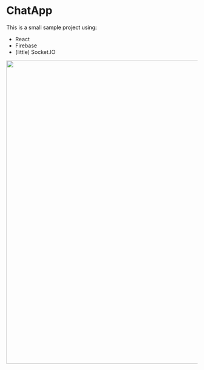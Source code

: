 # ChatApp
This is a small sample project using:
- React
- Firebase
- (little) Socket.IO

<img src="https://user-images.githubusercontent.com/23142137/137658256-71055f78-97e9-4026-b1bc-566f910731ba.png" width=800>
